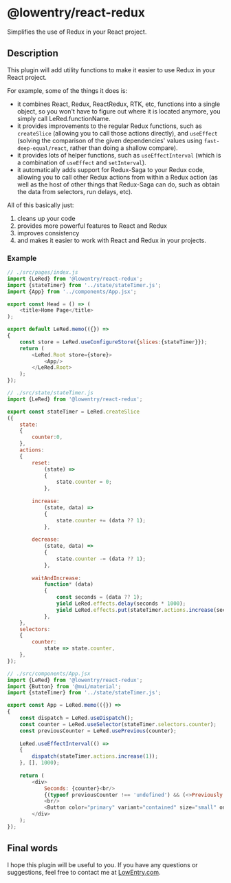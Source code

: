 # @lowentry/react-redux

Simplifies the use of Redux in your React project.

## Description

This plugin will add utility functions to make it easier to use Redux in your React project.

For example, some of the things it does is:

- it combines React, Redux, ReactRedux, RTK, etc, functions into a single object, so you won't have to figure out where it is located anymore, you simply call LeRed.functionName.
- it provides improvements to the regular Redux functions, such as `createSlice` (allowing you to call those actions directly), and `useEffect` (solving the comparison of the given dependencies' values using `fast-deep-equal/react`, rather than doing a shallow compare).
- it provides lots of helper functions, such as `useEffectInterval` (which is a combination of `useEffect` and `setInterval`).
- it automatically adds support for Redux-Saga to your Redux code, allowing you to call other Redux actions from within a Redux action (as well as the host of other things that Redux-Saga can do, such as obtain the data from selectors, run delays, etc).

All of this basically just:
1. cleans up your code
2. provides more powerful features to React and Redux
3. improves consistency
4. and makes it easier to work with React and Redux in your projects.

### Example

```javascript
// ./src/pages/index.js
import {LeRed} from '@lowentry/react-redux';
import {stateTimer} from '../state/stateTimer.js';
import {App} from '../components/App.jsx';

export const Head = () => (
    <title>Home Page</title>
);

export default LeRed.memo(({}) =>
{
    const store = LeRed.useConfigureStore({slices:{stateTimer}});
    return (
        <LeRed.Root store={store}>
            <App/>
        </LeRed.Root>
    );
});
```

```javascript
// ./src/state/stateTimer.js
import {LeRed} from '@lowentry/react-redux';

export const stateTimer = LeRed.createSlice
({
    state:
    {
        counter:0,
    },
    actions:
    {
        reset:
            (state) =>
            {
                state.counter = 0;
            },
        
        increase:
            (state, data) =>
            {
                state.counter += (data ?? 1);
            },
        
        decrease:
            (state, data) =>
            {
                state.counter -= (data ?? 1);
            },
        
        waitAndIncrease:
            function* (data)
            {
                const seconds = (data ?? 1);
                yield LeRed.effects.delay(seconds * 1000);
                yield LeRed.effects.put(stateTimer.actions.increase(seconds));
            },
    },
    selectors:
    {
        counter:
            state => state.counter,
    },
});
```

```javascript
// ./src/components/App.jsx
import {LeRed} from '@lowentry/react-redux';
import {Button} from '@mui/material';
import {stateTimer} from '../state/stateTimer.js';

export const App = LeRed.memo(({}) =>
{
    const dispatch = LeRed.useDispatch();
    const counter = LeRed.useSelector(stateTimer.selectors.counter);
    const previousCounter = LeRed.usePrevious(counter);
    
    LeRed.useEffectInterval(() =>
    {
        dispatch(stateTimer.actions.increase(1));
    }, [], 1000);
    
    return (
        <div>
            Seconds: {counter}<br/>
            {(typeof previousCounter !== 'undefined') && (<>Previously: {previousCounter}<br/></>)}
            <br/>
            <Button color="primary" variant="contained" size="small" onClick={() => dispatch(stateTimer.actions.reset())}>Reset</Button><br/>
        </div>
    );
});
```

## Final words

I hope this plugin will be useful to you. If you have any questions or suggestions, feel free to contact me at [LowEntry.com](https://lowentry.com/).
